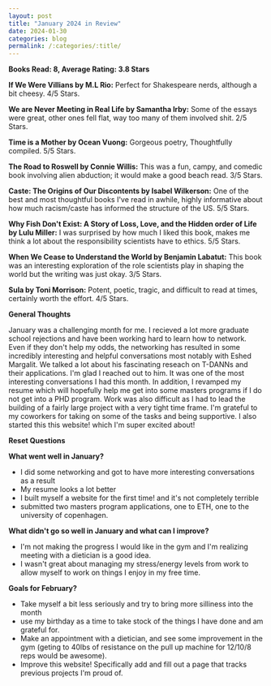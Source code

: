 ```yaml
---
layout: post
title: "January 2024 in Review"
date: 2024-01-30
categories: blog
permalink: /:categories/:title/
---
```



**Books Read: 8, Average Rating: 3.8 Stars**

**If We Were Villians by M.L Rio:** Perfect for Shakespeare nerds, although a bit cheesy. 4/5 Stars.

**We are Never Meeting in Real Life by Samantha Irby:** Some of the essays were great, other ones fell flat, way too many of them involved shit. 2/5 Stars. 

**Time is a Mother by Ocean Vuong:** Gorgeous poetry, Thoughtfully compiled. 5/5 Stars.

**The Road to Roswell by Connie Willis:** This was a fun, campy, and comedic book involving alien abduction; it would make a good beach read. 3/5 Stars.

**Caste: The Origins of Our Discontents by Isabel Wilkerson:** One of the best and most thoughtful books I've read in awhile, highly informative about how much racism/caste has informed the structure of the US. 5/5 Stars.

**Why Fish Don't Exist: A Story of Loss, Love, and the Hidden order of Life by Lulu Miller:** I was surprised by how much I liked this book, makes me think a lot about the responsibility scientists have to ethics. 5/5 Stars.

**When We Cease to Understand the World by Benjamin Labatut:** This book was an interesting exploration of the role scientists play in shaping the world but the writing was just okay. 3/5 Stars.

**Sula by Toni Morrison:** Potent, poetic, tragic, and difficult to read at times, certainly worth the effort. 4/5 Stars.

**General Thoughts**

January was a challenging month for me. I recieved a lot more graduate school rejections and have been working hard to learn how to network. Even if they don't help my odds, the networking has resulted in some incredibly interesting and helpful conversations most notably with Eshed Margalit. We talked a lot about his fascinating reseach on T-DANNs and their applications. I'm glad I reached out to him. It was one of the most interesting conversations I had this month. In addition, I revamped my resume which will hopefully help me get into some masters programs if I do not get into a PHD program. Work was also difficult as I had to lead the building of a fairly large project with a very tight time frame. I'm grateful to my coworkers for taking on some of the tasks and being supportive. I also started this this website! which I'm super excited about!

**Reset Questions**

**What went well in January?**
- I did some networking and got to have more interesting conversations as a result
- My resume looks a lot better
- I built myself a website for the first time! and it's not completely terrible
- submitted two masters program applications, one to ETH, one to the university of copenhagen.

**What didn't go so well in January and what can I improve?**
- I'm not making the progress I would like in the gym and I'm realizing meeting with a dietician is a good idea.
- I wasn't great about managing my stress/energy levels from work to allow myself to work on things I enjoy in my free time.

**Goals for February?**
- Take myself a bit less seriously and try to bring more silliness into the month
- use my birthday as a time to take stock of the things I have done and am grateful for.
- Make an appointment with a dietician, and see some improvement in the gym (geting to 40lbs of resistance on the pull up machine for 12/10/8 reps would be awesome).
- Improve this website! Specifically add and fill out a page that tracks previous projects I'm proud of. 

